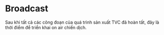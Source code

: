 # Broadcast
Sau khi tất cả các công đoạn của quá trình sản xuất TVC đã hoàn tất, đây là thời điểm để triển khai on air chiến dịch.